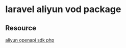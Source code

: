 # laravel aliyun vod package

## Resource 
[aliyun openapi sdk php](https://github.com/aliyun/openapi-sdk-php/blob/master/README-CN.md)

